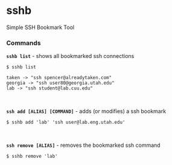 # sshb
Simple SSH Bookmark Tool

### Commands

**`sshb list`** - shows all bookmarked ssh connections

    $ sshb list
    
    taken -> "ssh spencer@alreadytaken.com"
    georgia -> "ssh user80@georgia.utah.edu"
    lab -> "ssh student@lab.cuu.edu"

<br>

**`ssh add [ALIAS] [COMMAND]`** - adds (or modifies) a ssh bookmark

    $ sshb add 'lab' 'ssh user@lab.eng.utah.edu'

<br>

**`ssh remove [ALIAS]`** - removes the bookmarked ssh command

    $ sshb remove 'lab'
